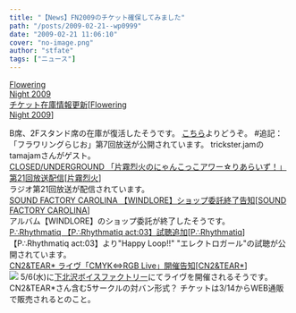 ```yaml
---
title: "【News】FN2009のチケット確保してみました"
path: "/posts/2009-02-21--wp0999"
date: "2009-02-21 11:06:10"
cover: "no-image.png"
author: "stfate"
tags: ["ニュース"]
---
```


<style type="text/css">
<!--
p {white-space: pre-wrap};
-->
</style>

<a class="topics" href="http://www.flowering-night.net/2009/index.htm" target="_blank">Flowering Night 2009 チケット在庫情報更新</a><span class="junre">[<a href="http://www.flowering-night.net/2009/index.htm" target="_blank">Flowering Night 2009</a>]</span>
<div class="news">B席、2Fスタンド席の在庫が復活したそうです。
<a href="http://www.toranoana.jp/mailorder/cit/pagekit/0000/01/99/0000019976/index.html" target="_blank">こちら</a>よりどうぞ。
#追記：「フラワリングらじお」第7回放送が公開されています。
trickster.jamのtamajamさんがゲスト。</div>
<a class="topics" href="http://rekka.jp/radio/" target="_blank">CLOSED/UNDERGROUND 「片霧烈火のにゃんこっこアワー☆りあらいず！」第21回放送配信</a><span class="junre">[<a href="http://rekka.jp/" target="_blank">片霧烈火</a>]</span>
<div class="news">ラジオ第21回放送が配信されています。</div>
<a class="topics" href="http://carolina.web.infoseek.co.jp/" target="_blank">SOUND FACTORY CAROLINA 【WINDLORE】ショップ委託終了告知</a><span class="junre">[<a href="http://carolina.web.infoseek.co.jp/" target="_blank">SOUND FACTORY CAROLINA</a>]</span>
<div class="news">アルバム【WINDLORE】のショップ委託が終了したそうです。</div>
<a class="topics" href="http://prq.blog44.fc2.com/" target="_blank">P∴Rhythmatiq 【P∴Rhythmatiq act:03】試聴追加</a><span class="junre">[<a href="http://prq.blog44.fc2.com/" target="_blank">P∴Rhythmatiq</a>]</span>
<div class="news">【P∴Rhythmatiq act:03】より"Happy Loop!!" "エレクトロガール"の試聴が公開されています。</div>
<a class="topics" href="http://crlive.xii.jp/" target="_blank">CN2&TEAR* ライヴ「CMYK⇔RGB Live」開催告知</a><span class="junre">[<a href="http://homepage2.nifty.com/cn2/" target="_blank">CN2&TEAR*</a>]</span>
<div class="news"><a href="http://crlive.xii.jp/" target="_blank"><img src="http://crlive.xii.jp/40080.jpg" ></a>
5/6(水)に<a href="http://www.voicefactorylive.com/" target="_blank">下北沢ボイスファクトリー</a>にてライヴを開催されるそうです。
CN2&TEAR*さん含む5サークルの対バン形式？
チケットは3/14からWEB通販で販売されるとのこと。</div>
